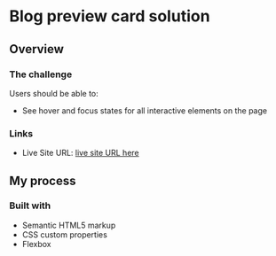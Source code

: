 # Blog preview card solution

## Overview

### The challenge

Users should be able to:

- See hover and focus states for all interactive elements on the page

### Links

- Live Site URL: [live site URL here](https://mkostrikov.github.io/blog-preview-card/)

## My process

### Built with

- Semantic HTML5 markup
- CSS custom properties
- Flexbox